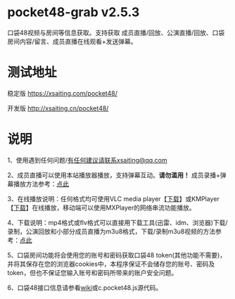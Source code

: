 # pocket48-grab v2.5.3
口袋48视频与房间等信息获取。支持获取 成员直播/回放、公演直播/回放、口袋房间内容/留言、成员直播在线观看+发送弹幕。

# 测试地址
稳定版 https://xsaiting.com/pocket48/

开发版 http://xsaiting.cn/pocket48/

# 说明
1、使用遇到任何问题/有任何建议请联系xsaiting@qq.com

2、成员直播可以使用本站播放器播放，支持弹幕互动。**请勿滥用！** 成员录播+弹幕播放方法参考：[点此](https://github.com/xsaiting/pocket48-grab/wiki/%E5%A6%82%E4%BD%95%E6%92%AD%E6%94%BE%E5%BD%95%E6%92%AD%E8%A7%86%E9%A2%91-%E5%BC%B9%E5%B9%95%EF%BC%9F)

3、在线播放说明：任何格式均可使用VLC media player【[下载](http://www.videolan.org/)】或KMPlayer【[下载](http://kmplayer.com/)】在线播放，移动端可以使用MXPlayer的网络串流功能播放。

4、下载说明：mp4格式或flv格式可以直接用下载工具(迅雷、idm、浏览器)下载/录制，公演回放和小部分成员直播为m3u8格式，下载/录制m3u8视频的方法参考：[点此](https://github.com/xsaiting/pocket48-grab/wiki/%E5%A6%82%E4%BD%95%E7%94%A8VLC%E6%89%93%E5%BC%80m3u8%E6%96%87%E4%BB%B6%E5%B9%B6%E4%B8%8B%E8%BD%BD%EF%BC%88%E5%BD%95%E5%88%B6%EF%BC%89%3F%5B%E5%90%8C%E6%A0%B7%E9%80%82%E7%94%A8%E4%BA%8E%E7%9B%B4%E6%92%AD%E5%BD%95%E5%88%B6%5D)

5、口袋房间功能将会使用您的账号和密码获取口袋48 token(其他功能不需要)，并将其保存在您的浏览器cookies中，本程序保证不会储存您的账号、密码及token，但也不保证您输入账号和密码所带来的账户安全问题。

6、口袋48接口信息请参看[wiki](https://github.com/xsaiting/pocket48-grab/wiki)或c.pocket48.js源代码。